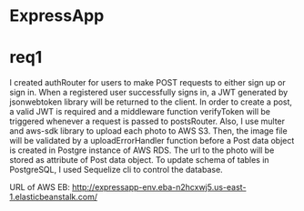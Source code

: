 # ExpressApp

# req1

I created authRouter for users to make POST requests to either sign up or sign in. When a registered user successfully signs in, a JWT generated by jsonwebtoken library will be returned to the client. In order to create a post, a valid JWT is required and a middleware function verifyToken will be triggered whenever a request is passed to postsRouter. Also, I use multer and aws-sdk library to upload each photo to AWS S3. Then, the image file will be validated by a uploadErrorHandler function before a Post data object is created in Postgre instance of AWS RDS. The url to the photo will be stored as attribute of Post data object. To update schema of tables in PostgreSQL, I used Sequelize cli to control the database.

URL of AWS EB: http://expressapp-env.eba-n2hcxwj5.us-east-1.elasticbeanstalk.com/ 
